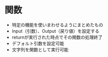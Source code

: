 # 関数

  - 特定の機能を使いまわせるようにまとめたもの
  - Input（引数）、Output（戻り値）を設定する
  - returnが実行された時点でその関数の処理終了
  - デフォルト引数を設定可能
  - 文字列を関数として実行可能
